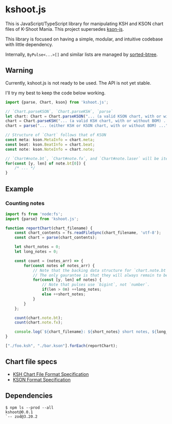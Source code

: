 # kshoot.js

This is JavaScript/TypeScript library for manipulating KSH and KSON chart files of K-Shoot Mania. This project supersedes [kson-js](https://github.com/123jimin/kson-js).

This library is focused on having a simple, modular, and intuitive codebase with little dependency.

Internally, `ByPulse<...>[]` and similar lists are managed by [sorted-btree](https://github.com/qwertie/btree-typescript).

## Warning

Currently, kshoot.js is not ready to be used. The API is not yet stable.

I'll try my best to keep the code below working.

```ts
import {parse, Chart, kson} from 'kshoot.js';

// `Chart.parseKSON`, `Chart.parseKSH`, `parse`
let chart: Chart = Chart.parseKSON("... (a valid KSON chart, with or without BOM) ...");
chart = Chart.parseKSH("... (a valid KSH chart, with or without BOM) ...");
chart = parse("... (either KSH or KSON chart, with or without BOM) ...");

// Structure of `Chart` follows that of KSON
const meta: kson.MetaInfo = chart.meta;
const beat: kson.BeatInfo = chart.beat;
const note: kson.NoteInfo = chart.note;

// `Chart#note.bt`, `Chart#note.fx`, and `Chart#note.laser` will be iterable
for(const [y, len] of note.bt[0]) {
    /* ... */
}

```

## Example

### Counting notes

```js
import fs from 'node:fs';
import {parse} from 'kshoot.js';

function reportChart(chart_filename) {
    const chart_contents = fs.readFileSync(chart_filename, 'utf-8');
    const chart = parse(chart_contents);

    let short_notes = 0;
    let long_notes = 0;

    const count = (notes_arr) => {
        for(const notes of notes_arr) {
            // Note that the backing data structure for `chart.note.bt` and `chart.note.fx` may change in future.
            // The only gaurantee is that they will always remain to be iterable.
            for(const [y, len] of notes) {
                // Note that pulses use `bigint`, not `number`.
                if(len > 0n) ++long_notes;
                else ++short_notes;
            }
        }
    };

    count(chart.note.bt);
    count(chart.note.fx);

    console.log(`${chart_filename}: ${short_notes} short notes, ${long_notes} long notes`);
}

["./foo.ksh", "./bar.kson"].forEach(reportChart);
```

## Chart file specs

- [KSH Chart File Format Specification](https://github.com/m4saka/ksm-chart-format-spec/blob/master/ksh_format.md)
- [KSON Format Specification](https://github.com/m4saka/ksm-chart-format-spec/blob/master/kson_format.md)

## Dependencies

```text
$ npm ls --prod --all
kshoot@0.0.1
`-- zod@3.20.2
```
